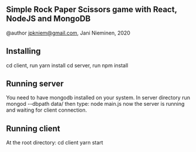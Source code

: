 ## Simple Rock Paper Scissors game with React, NodeJS and MongoDB
@author jpkniem@gmail.com, Jani Nieminen, 2020

## Installing

cd client, run yarn install
cd server, run npm install

## Running server

You need to have mongodb installed on your system. In server directory run mongod --dbpath data/
then type: node main.js
now the server is running and waiting for client connection.

## Running client

At the root directory:
cd client
yarn start


